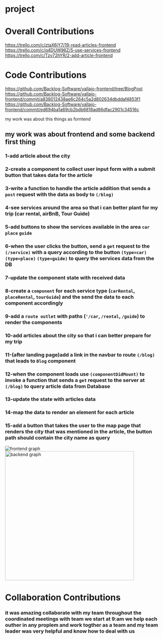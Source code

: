 # project

# Overall Contributions

https://trello.com/c/ztaX6iY7/19-read-articles-frontend
https://trello.com/c/q4DUW96Z/5-use-services-frontend
https://trello.com/c/Tzv72hYR/2-add-article-frontend

# Code Contributions
https://github.com/Backlog-Software/yallajo-frontend/tree/BlogPost
https://github.com/Backlog-Software/yallajo-frontend/commit/a838012438ae6c264c5a2d802634dbddaf4853f1
https://github.com/Backlog-Software/yallajo-frontend/commit/ed694ba1a69cb2bdb6818ad86dfac2901c34516c



my work was about this things as forntend

## my work was about frontend and some backend first thing 
### 1-add article about the city
### 2-create a component to collect  user input form with a submit button that takes data for the article
### 3-write a function to handle the article addition that sends a `post` request with the data as body to `(/blog)`
### 4-see services around the area so that i can better plant for my trip (car rental, airBnB, Tour Guide)
### 5-add buttons to show the services available in the area `car` `place` `guide`
### 6-when the user clicks the button, send a `get` request to the `(/service)`  with a query according to the button `(type=car)` `(type=place)` `(type=guide)` to query the services data from the DB
### 7-update the component state with received data
### 8-create a `component` for each service type (`carRental`, `placeRental`, `tourGuide`)  and the send the data to each component accordingly  
### 9-add a `route outlet` with paths (`'/car`, `/rental`, `/guide`) to render the components 
### 10-add articles about the city so that i can better prepare for my trip
### 11-(after landing page)add a link in the navbar to route `(/blog)` that leads to `Blog` component
### 12-when the component loads use `(componentDidMount)` to invoke a function that sends a  `get` request to the server at `(/blog)` to query article data from Database
### 13-update the state with articles data
### 14-map the data to render an element for each article
### 15-add a button that takes the user to the map page that renders the city that was mentioned in the article, the button path should contain the city name as query

![frontend graph](https://user-images.githubusercontent.com/67606888/185787681-32a08889-3608-4d6f-aa66-450ebd7355cf.png)
<img width="422" alt="backend graph" src="https://user-images.githubusercontent.com/67606888/185787682-7b15975e-2251-48c5-9ae8-6bf728e3183c.png">

# Collaboration Contributions
### it was amazing collaborate with my team throughout the coordinated meetings with team we start at 9:am we help each outher in any proplem and work togther as a team and my team leader was very helpful and know how to deal with us 
